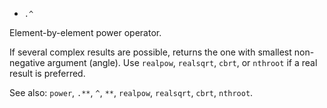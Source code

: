* `.^`

Element-by-element power operator.

If several complex results are possible, returns the one with
smallest non-negative argument (angle).  Use `realpow`, `realsqrt`,
`cbrt`, or `nthroot` if a real result is preferred.

See also: `power`, `.**`, `^`, `**`, `realpow`, `realsqrt`, `cbrt`, `nthroot`.
